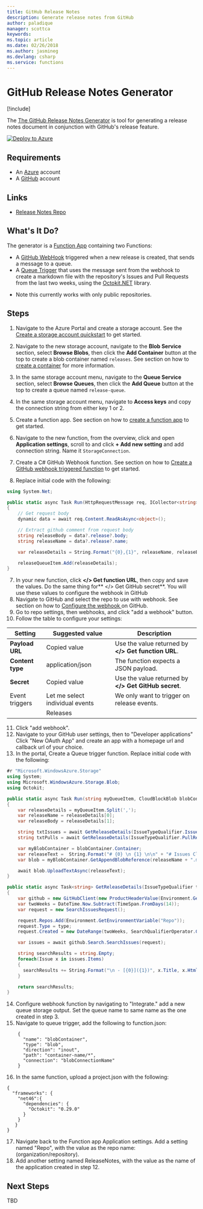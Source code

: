 ```yaml
---
title: GitHub Release Notes
description: Generate release notes from GitHub
author: paladique
manager: scottca
keywords: 
ms.topic: article
ms.date: 02/26/2018
ms.author: jasmineg
ms.devlang: csharp
ms.service: functions
---
```


# GitHub Release Notes Generator

[!include[](../includes/header.md)]

The [The GitHub Release Notes Generator](https://github.com/paladique/release-notes-generator) is tool for generating a release notes document in conjunction with GitHub's release feature.


[![Deploy to Azure](https://azuredeploy.net/deploybutton.png)]()


## Requirements
* An [Azure](https://azure.microsoft.com/en-us/free/) account
* A [GitHub](https://github.com/join) account


## Links
* [Release Notes Repo](https://github.com/paladique/release-notes-generator)

## What's It Do?
The generator is a [Function App]() containing two Functions:

- A [GitHub WebHook]() triggered when a new release is created, that sends a message to a queue.
- A [Queue Trigger]() that uses the message sent from the webhook to create a markdown file with the repository's Issues and Pull Requests from the last two weeks, using the [Octokit.NET]() library.

* Note this currently works with only public repositories.

## Steps
1. Navigate to the Azure Portal and create a storage account. See the [Create a storage account quickstart](https://docs.microsoft.com/en-us/azure/storage/common/storage-quickstart-create-account?tabs=portal#create-a-general-purpose-storage-account) to get started. 
2. Navigate to the new storage account, navigate to the **Blob Service** section, select **Browse Blobs**, then click the **Add Container** button at the top to create a blob container named `releases`. See section on how to [create a container](https://docs.microsoft.com/en-us/azure/storage/blobs/storage-quickstart-blobs-portal#create-a-container) for more information.
3. In the same storage account menu, navigate to the **Queue Service** section, select **Browse Queues**, then click the **Add Queue** button at the top to create a queue named `release-queue`.
4. In the same storage account menu, navigate to **Access keys** and copy the connection string from either key 1 or 2.
4. Create a function app. See section on how to [create a function app](https://docs.microsoft.com/en-us/azure/azure-functions/functions-create-first-azure-function#create-a-function-app) to get started.
5. Navigate to the new function, from the overview, click and open **Application settings**, scroll to and click **+ Add new setting**  and add connection string. Name it `StorageConnection`.
6. Create a C# GitHub Webhook function. See section on how to [Create a GitHub webhook triggered function](https://docs.microsoft.com/en-us/azure/azure-functions/functions-create-github-webhook-triggered-function#create-a-github-webhook-triggered-function) to get started. 

7. Replace initial code with the following:

```csharp
using System.Net;

public static async Task Run(HttpRequestMessage req, ICollector<string> releaseQueueItem, TraceWriter log)
{
    // Get request body
    dynamic data = await req.Content.ReadAsAsync<object>();

    // Extract github comment from request body
    string releaseBody = data?.release?.body;
    string releaseName = data?.release?.name;

    var releaseDetails = String.Format("{0},{1}", releaseName, releaseBody);

    releaseQueueItem.Add(releaseDetails);
}
```
7. In your new function, click **</> Get function URL**, then copy and save the values. Do the same thing for** </> Get GitHub secret**. You will use these values to configure the webhook in GitHub
7. Navigate to GitHub and select the repo to use with webhook. See section on how to [Configure the webhook
](https://docs.microsoft.com/en-us/azure/azure-functions/functions-create-github-webhook-triggered-function#configure-the-webhook) on GitHub.
8. Go to repo settings, then webhooks, and click "add a webhook" button.
9. Follow the table to configure your settings:

| Setting | Suggested value | Description |
|---|---|---|
| **Payload URL** | Copied value | Use the value returned by  **</> Get function URL**. |
| **Content type** | application/json | The function expects a JSON payload. |
| **Secret**   | Copied value | Use the value returned by  **</> Get GitHub secret**. |
| Event triggers | Let me select individual events | We only want to trigger on release events.  |
| | Releases |  |

11. Click "add webhook".
12. Navigate to your GitHub user settings, then to "Developer applications" Click "New OAuth App" and create an app with a homepage url and callback url of your choice.
13. In the portal, Create a Queue trigger function. Replace initial code with the following:

```csharp
#r "Microsoft.WindowsAzure.Storage"
using System;
using Microsoft.WindowsAzure.Storage.Blob;
using Octokit;

public static async Task Run(string myQueueItem, CloudBlockBlob blobContainer, TraceWriter log)
{
    var releaseDetails = myQueueItem.Split(',');
    var releaseName = releaseDetails[0];
    var releaseBody = releaseDetails[1];

    string txtIssues = await GetReleaseDetails(IssueTypeQualifier.Issue);
    string txtPulls = await GetReleaseDetails(IssueTypeQualifier.PullRequest);

    var myBlobContainer = blobContainer.Container;
    var releaseText =  String.Format("# {0} \n {1} \n\n" + "# Issues Closed:" + txtIssues + "\n\n# Changes Merged:" + txtPulls, releaseName,releaseBody);
    var blob = myBlobContainer.GetAppendBlobReference(releaseName + ".md" );

    await blob.UploadTextAsync(releaseText);
}

public static async Task<string> GetReleaseDetails(IssueTypeQualifier type)
{
    var github = new GitHubClient(new ProductHeaderValue(Environment.GetEnvironmentVariable("ReleaseNotes")));
    var twoWeeks = DateTime.Now.Subtract(TimeSpan.FromDays(14));
    var request = new SearchIssuesRequest();

    request.Repos.Add(Environment.GetEnvironmentVariable("Repo"));
    request.Type = type;
    request.Created = new DateRange(twoWeeks, SearchQualifierOperator.GreaterThan);

    var issues = await github.Search.SearchIssues(request);

    string searchResults = string.Empty;
    foreach(Issue x in issues.Items)
    {
      searchResults += String.Format("\n - [{0}]({1})", x.Title, x.HtmlUrl);
    }

    return searchResults;
}
```

14. Configure webhook function by navigating to "Integrate." add a new queue storage output. Set the queue name to same name as the one created in step 3.
15. Navigate to queue trigger, add the following to function.json:

```
    {
      "name": "blobContainer",
      "type": "blob",
      "direction": "inout",
      "path": "container-name/*",
      "connection": "blobConnectionName"
    }
```

16. In the same function, upload a project.json with the following:

```
{
  "frameworks": {
    "net46":{
      "dependencies": {
        "Octokit": "0.29.0"
      }
    }
   }
}
```

17. Navigate back to the Function app Application settings. Add a setting named "Repo", with the value as the repo name: (organization/repository).
18. Add another setting named ReleaseNotes, with the value as the name of the application created in step 12.

## Next Steps
TBD
